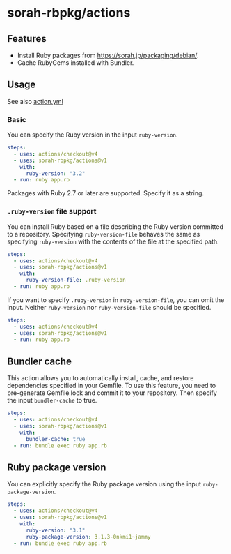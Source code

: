 # sorah-rbpkg/actions

## Features

- Install Ruby packages from https://sorah.jp/packaging/debian/.
- Cache RubyGems installed with Bundler.

## Usage

See also [action.yml](action.yml)

### Basic

You can specify the Ruby version in the input `ruby-version`.

```yaml
steps:
  - uses: actions/checkout@v4
  - uses: sorah-rbpkg/actions@v1
    with:
      ruby-version: "3.2"
  - run: ruby app.rb
```

Packages with Ruby 2.7 or later are supported. Specify it as a string.


### `.ruby-version` file support

You can install Ruby based on a file describing the Ruby version committed to a repository.
Specifying `ruby-version-file` behaves the same as specifying `ruby-version` with the contents of the file at the specified path.

```yaml
steps:
  - uses: actions/checkout@v4
  - uses: sorah-rbpkg/actions@v1
    with:
      ruby-version-file: .ruby-version
  - run: ruby app.rb
```

If you want to specify `.ruby-version` in `ruby-version-file`, you can omit the input. Neither `ruby-version` nor `ruby-version-file` should be specified.

```yaml
steps:
  - uses: actions/checkout@v4
  - uses: sorah-rbpkg/actions@v1
  - run: ruby app.rb
```

## Bundler cache

This action allows you to automatically install, cache, and restore dependencies specified in your Gemfile.
To use this feature, you need to pre-generate Gemfile.lock and commit it to your repository. Then specify the input `bundler-cache` to true.

```yaml
steps:
  - uses: actions/checkout@v4
  - uses: sorah-rbpkg/actions@v1
    with:
      bundler-cache: true
  - run: bundle exec ruby app.rb
```

## Ruby package version

You can explicitly specify the Ruby package version using the input `ruby-package-version`.

```yaml
steps:
  - uses: actions/checkout@v4
  - uses: sorah-rbpkg/actions@v1
    with:
      ruby-version: "3.1"
      ruby-package-version: 3.1.3-0nkmi1~jammy
  - run: bundle exec ruby app.rb
```
